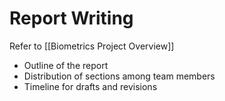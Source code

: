 # Report Writing
Refer to [[Biometrics Project Overview]]

- Outline of the report
- Distribution of sections among team members
- Timeline for drafts and revisions
